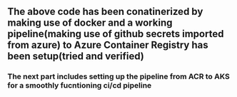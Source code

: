 ## The above code has been conatinerized by making use of docker and a working pipeline(making use of github secrets imported from azure) to Azure Container Registry has been setup(tried and verified)

### The next part includes setting up the pipeline from ACR to AKS for a smoothly fucntioning ci/cd pipeline

